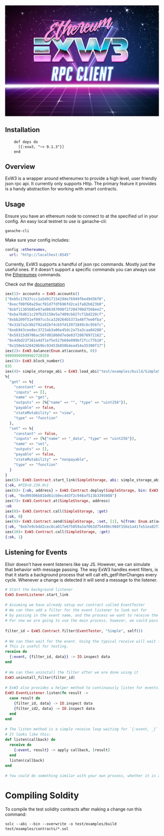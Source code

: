 <p align="center">
  <img src="./exw3_logo.jpg"/>
</p>

## Installation

        def deps do
          [{:exw3, "~> 0.1.3"}]
        end

## Overview

ExW3 is a wrapper around ethereumex to provide a high level, user friendly json rpc api. It currently only supports Http. The primary feature it provides is a handy abstraction for working with smart contracts.

## Usage

Ensure you have an ethereum node to connect to at the specified url in your config. An easy local testnet to use is ganache-cli:
```
ganache-cli
```

Make sure your config includes:
```elixir
config :ethereumex,
  url: "http://localhost:8545"
```

Currently, ExW3 supports a handful of json rpc commands. Mostly just the useful ones. If it doesn't support a specific commands you can always use the [Ethereumex](https://github.com/exthereum/ethereumex) commands.

Check out the [documentation](https://hexdocs.pm/exw3/ExW3.html)

```elixir
iex(1)> accounts = ExW3.accounts()
["0xb5c17637ccc1a5d91715429de76949fbe49d36f0",
 "0xecf00f60a29acf81d7fdf696fd2ca1fa82b623b0",
 "0xbf11365685e07ad86387098f27204700d7568ee2",
 "0xba76d611c29fb25158e5a7409cb627cf1bd220cf",
 "0xbb209f51ef097cc5ca320264b5373a48f7ee0fba",
 "0x31b7a2c8b2f82a92bf4cb5fd13971849c6c956fc",
 "0xeb943cee8ec3723ab3a06e45dc2a75a3caa04288",
 "0x59315d9706ac567d01860d7ede03720876972162",
 "0x4dbd23f361a4df1ef5e517b68e099bf2fcc77b10",
 "0x150eb320428b9bc93453b850b4ea454a35308f17"]
iex(2)> ExW3.balance(Enum.at(accounts, 0))
99999999999962720359
iex(3)> ExW3.block_number()
835
iex(4)> simple_storage_abi = ExW3.load_abi("test/examples/build/SimpleStorage.abi")
%{
  "get" => %{
    "constant" => true,
    "inputs" => [],
    "name" => "get",
    "outputs" => [%{"name" => "", "type" => "uint256"}],
    "payable" => false,
    "stateMutability" => "view",
    "type" => "function"
  },
  "set" => %{
    "constant" => false,
    "inputs" => [%{"name" => "_data", "type" => "uint256"}],
    "name" => "set",
    "outputs" => [],
    "payable" => false,
    "stateMutability" => "nonpayable",
    "type" => "function"
  }
}
iex(5)> ExW3.Contract.start_link(SimpleStorage, abi: simple_storage_abi)
{:ok, #PID<0.239.0>}
iex(6)> {:ok, address} = ExW3.Contract.deploy(SimpleStorage, bin: ExW3.load_bin("test/examples/build/SimpleStorage.bin"), options: %{gas: 300000, from: Enum.at(accounts, 0)})
{:ok, "0xd99306b81bd61cb0ecdd3f2c946af513b3395088"}
iex(7)> ExW3.Contract.at(SimpleStorage, address)
:ok
iex(8)> ExW3.Contract.call(SimpleStorage, :get)
{:ok, 0}
iex(9)> ExW3.Contract.send(SimpleStorage, :set, [1], %{from: Enum.at(accounts, 0)})
{:ok, "0xb7e9cbdd2cec8ca017e675059a3af063d754496c960f156e1a41fe51ea82f3b8"}
iex(10)> ExW3.Contract.call(SimpleStorage, :get)                                
{:ok, 1}
```

## Listening for Events

Elixir doesn't have event listeners like say JS. However, we can simulate that behavior with message passing. The way ExW3 handles event filters, is that it starts a background process that will call eth_getFilterChanges every cycle. Whenever a change is detected it will send a message to the listener.

```elixir
# Start the background listener
ExW3.EventListener.start_link

# Assuming we have already setup our contract called EventTester
# We can then add a filter for the event listener to look out for
# by passing in the event name, and the process we want to receive the messages when an event is triggered.
# For now we are going to use the main process, however, we could pass in a pid of a different process.

filter_id = ExW3.Contract.filter(EventTester, "Simple", self())

# We can then wait for the event. Using the typical receive will wait for the first instance of the event, and then continue.
# This is useful for testing.
receive do
  {:event, {filter_id, data}} -> IO.inspect data
end

# We can then uninstall the filter after we are done using it
ExW3.uninstall_filter(filter_id)

# ExW3 also provides a helper method to continuously listen for events. One use is to combine all of our filters and using pattern matching
ExW3.EventListener.listen(fn result ->
  case result do
    {filter_id, data} -> IO.inspect data
    {filter_id2, data} -> IO.inspect data
  end
end

# The listen method is a simple receive loop waiting for `{:event, _}` messages.
# It looks like this:
def listen(callback) do
  receive do
    {:event, result} -> apply callback, [result]
  end
  listen(callback)
end

# You could do something similar with your own process, whether it is a simple Task or a more involved GenServer.
```



# Compiling Soldity

To compile the test solidity contracts after making a change run this command:
```
solc --abi --bin --overwrite -o test/examples/build test/examples/contracts/*.sol
```